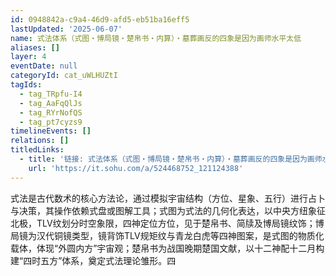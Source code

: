```yaml
---
id: 0948842a-c9a4-46d9-afd5-eb51ba16eff5
lastUpdated: '2025-06-07'
name: 式法体系（式图・博局镜・楚帛书・内算）・墓葬画反的四象是因为画师水平太低
aliases: []
layer: 4
eventDate: null
categoryId: cat_uWLHUZtI
tagIds:
  - tag_TRpfu-I4
  - tag_AaFqQlJs
  - tag_RYrNofQS
  - tag_pt7cyzs9
timelineEvents: []
relations: []
titledLinks:
  - title: '链接: 式法体系（式图・博局镜・楚帛书・内算）・墓葬画反的四象是因为画师水平太低'
    url: 'https://it.sohu.com/a/524468752_121124388'
---
```

式法是古代数术的核心方法论，通过模拟宇宙结构（方位、星象、五行）进行占卜与决策，其操作依赖式盘或图解工具；式图为式法的几何化表达，以中央方纽象征北极，TLV纹划分时空象限，四神定位方位，见于楚帛书、简牍及博局镜纹饰；博局镜为汉代铜镜类型，镜背饰TLV规矩纹与青龙白虎等四神图案，是式图的物质化载体，体现“外圆内方”宇宙观；楚帛书为战国晚期楚国文献，以十二神配十二月构建“四时五方”体系，奠定式法理论雏形。四
